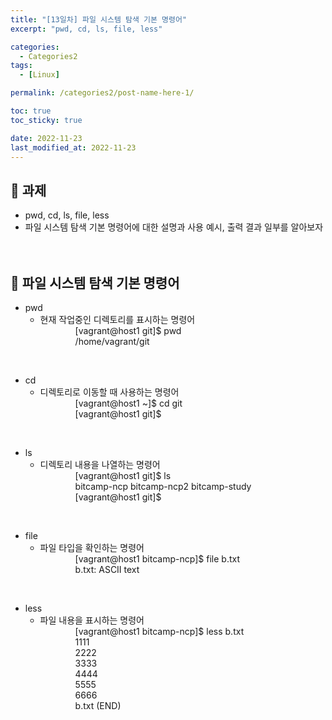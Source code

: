 ```yaml
---
title: "[13일차] 파일 시스템 탐색 기본 명령어"
excerpt: "pwd, cd, ls, file, less"

categories:
  - Categories2
tags:
  - [Linux]

permalink: /categories2/post-name-here-1/

toc: true
toc_sticky: true

date: 2022-11-23
last_modified_at: 2022-11-23
---
```

## 🦥 과제
* pwd, cd, ls, file, less
* 파일 시스템 탐색 기본 명령어에 대한 설명과 사용 예시, 출력 결과 일부를 알아보자
<br><br><br>

## 🦥 파일 시스템 탐색 기본 명령어
* pwd
  - 현재 작업중인 디렉토리를 표시하는 명령어  
    [vagrant@host1 git]$ pwd  
    /home/vagrant/git  
<br>
      
* cd
  - 디렉토리로 이동할 때 사용하는 명령어  
    [vagrant@host1 ~]$ cd git  
    [vagrant@host1 git]$
<br>
      
* ls
  - 디렉토리 내용을 나열하는 명령어  
    [vagrant@host1 git]$ ls  
    bitcamp-ncp  bitcamp-ncp2  bitcamp-study  
    [vagrant@host1 git]$  
<br>
      
* file
  - 파일 타입을 확인하는 명령어  
    [vagrant@host1 bitcamp-ncp]$ file b.txt  
    b.txt: ASCII text  
<br>

* less
  - 파일 내용을 표시하는 명령어  
    [vagrant@host1 bitcamp-ncp]$ less b.txt  
    1111  
    2222  
    3333  
    4444  
    5555  
    6666  
    b.txt (END)  
<br>
